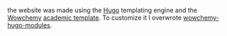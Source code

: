 the website was made using the <a href="https://gohugo.io">Hugo</a> templating engine and the <a href="https://wowchemy.com/?utm_campaign=poweredby">Wowchemy</a> <a href="https://github.com/wowchemy/starter-hugo-academic">academic template</a>. To customize it I overwrote <a href="https://github.com/wowchemy/wowchemy-hugo-modules">wowchemy-hugo-modules</a>.
